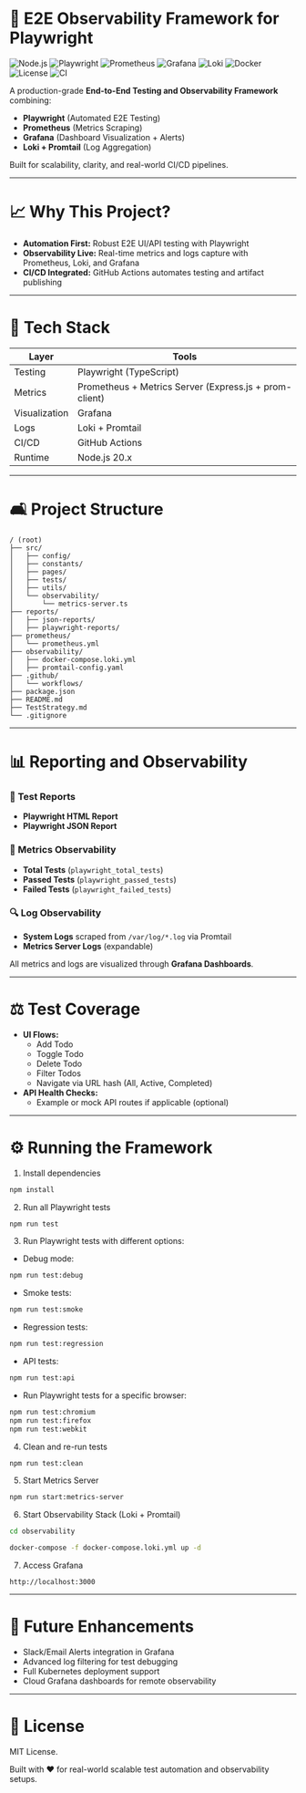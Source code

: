 # 🚀 E2E Observability Framework for Playwright

![Node.js](https://img.shields.io/badge/Node.js-20.x-brightgreen)
![Playwright](https://img.shields.io/badge/Playwright-E2E-blueviolet)
![Prometheus](https://img.shields.io/badge/Prometheus-Metrics-orange)
![Grafana](https://img.shields.io/badge/Grafana-Dashboard-orange)
![Loki](https://img.shields.io/badge/Loki-Logs-yellowgreen)
![Docker](https://img.shields.io/badge/docker-ready-blue)
![License](https://img.shields.io/badge/license-MIT-blue.svg)
![CI](https://github.com/your-username/your-repo-name/actions/workflows/ci.yml/badge.svg)

A production-grade **End-to-End Testing and Observability Framework** combining:

- **Playwright** (Automated E2E Testing)
- **Prometheus** (Metrics Scraping)
- **Grafana** (Dashboard Visualization + Alerts)
- **Loki + Promtail** (Log Aggregation)

Built for scalability, clarity, and real-world CI/CD pipelines.

---

# 📈 Why This Project?

- **Automation First:** Robust E2E UI/API testing with Playwright
- **Observability Live:** Real-time metrics and logs capture with Prometheus, Loki, and Grafana
- **CI/CD Integrated:** GitHub Actions automates testing and artifact publishing

---

# 🔧 Tech Stack

| Layer         | Tools                                                  |
| ------------- | ------------------------------------------------------ |
| Testing       | Playwright (TypeScript)                                |
| Metrics       | Prometheus + Metrics Server (Express.js + prom-client) |
| Visualization | Grafana                                                |
| Logs          | Loki + Promtail                                        |
| CI/CD         | GitHub Actions                                         |
| Runtime       | Node.js 20.x                                           |

---

# 🛋️ Project Structure

```plaintext
/ (root)
├── src/
│   ├── config/
│   ├── constants/
│   ├── pages/
│   ├── tests/
│   ├── utils/
│   └── observability/
│       └── metrics-server.ts
├── reports/
│   ├── json-reports/
│   ├── playwright-reports/
├── prometheus/
│   └── prometheus.yml
├── observability/
│   ├── docker-compose.loki.yml
│   ├── promtail-config.yaml
├── .github/
│   └── workflows/
├── package.json
├── README.md
├── TestStrategy.md
└── .gitignore
```

---

# 📊 Reporting and Observability

### 🔄 Test Reports

- **Playwright HTML Report**
- **Playwright JSON Report**

### 🔢 Metrics Observability

- **Total Tests** (`playwright_total_tests`)
- **Passed Tests** (`playwright_passed_tests`)
- **Failed Tests** (`playwright_failed_tests`)

### 🔍 Log Observability

- **System Logs** scraped from `/var/log/*.log` via Promtail
- **Metrics Server Logs** (expandable)

All metrics and logs are visualized through **Grafana Dashboards**.

---

# ⚖️ Test Coverage

- **UI Flows:**
  - Add Todo
  - Toggle Todo
  - Delete Todo
  - Filter Todos
  - Navigate via URL hash (All, Active, Completed)
- **API Health Checks:**
  - Example or mock API routes if applicable (optional)

---

# ⚙️ Running the Framework

1. Install dependencies
```bash
npm install
```

2. Run all Playwright tests
```bash
npm run test
```

3. Run Playwright tests with different options:

- Debug mode:
```bash
npm run test:debug
```

- Smoke tests:
```bash
npm run test:smoke
```

- Regression tests:
```bash
npm run test:regression
```

- API tests:
```bash
npm run test:api
```

- Run Playwright tests for a specific browser:
```bash
npm run test:chromium
npm run test:firefox
npm run test:webkit
```

4. Clean and re-run tests
```bash
npm run test:clean
```

5. Start Metrics Server
```bash
npm run start:metrics-server
```

6. Start Observability Stack (Loki + Promtail)
```bash
cd observability

docker-compose -f docker-compose.loki.yml up -d
```

7. Access Grafana
```plaintext
http://localhost:3000
```

---

# 🌟 Future Enhancements

- Slack/Email Alerts integration in Grafana
- Advanced log filtering for test debugging
- Full Kubernetes deployment support
- Cloud Grafana dashboards for remote observability

---

# 💼 License

MIT License.

Built with ❤️ for real-world scalable test automation and observability setups.

